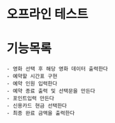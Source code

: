 # 오프라인 테스트


# 기능목록
    - 영화 선택 후 해당 영화 데이터 출력한다
    - 예약할 시간표 구현 
    - 예약 인원 입력한다
    - 예약 종료 출력 및 선택문을 만든다
    - 포인트입력 만든다
    - 신용카드 현금 선택한다
    - 최종 완료 금액을 출력한다